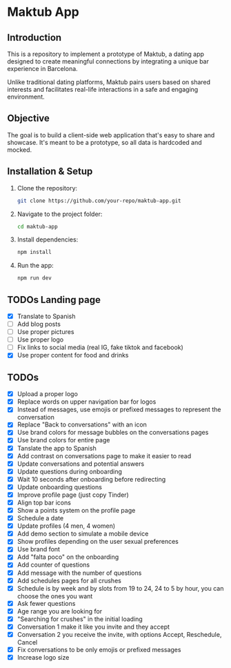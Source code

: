 # Maktub App

## Introduction

This is a repository to implement a prototype of Maktub, a dating app designed to create meaningful connections by integrating a unique bar experience in Barcelona.&#x20;

Unlike traditional dating platforms, Maktub pairs users based on shared interests and facilitates real-life interactions in a safe and engaging environment.

## Objective

The goal is to build a client-side web application that's easy to share and showcase. It's meant to be a prototype, so all data is hardcoded and mocked.

## Installation & Setup

1. Clone the repository:
   ```bash
   git clone https://github.com/your-repo/maktub-app.git
   ```
2. Navigate to the project folder:
   ```bash
   cd maktub-app
   ```
3. Install dependencies:
   ```bash
   npm install
   ```
4. Run the app:
   ```bash
   npm run dev
   ```

## TODOs Landing page
- [x] Translate to Spanish
- [ ] Add blog posts
- [ ] Use proper pictures
- [ ] Use proper logo
- [ ] Fix links to social media (real IG, fake tiktok and facebook)
- [x] Use proper content for food and drinks

## TODOs
- [x] Upload a proper logo
- [x] Replace words on upper navigation bar for logos
- [x] Instead of messages, use emojis or prefixed messages to represent the conversation
- [x] Replace "Back to conversations" with an icon
- [x] Use brand colors for message bubbles on the conversations pages 
- [x] Use brand colors for entire page 
- [x] Tanslate the app to Spanish
- [x] Add contrast on conversations page to make it easier to read
- [x] Update conversations and potential answers
- [x] Update questions during onboarding
- [x] Wait 10 seconds after onboarding before redirecting
- [x] Update onboarding questions
- [x] Improve profile page (just copy Tinder)
- [x] Align top bar icons
- [x] Show a points system on the profile page
- [x] Schedule a date
- [x] Update profiles (4 men, 4 women)
- [x] Add demo section to simulate a mobile device
- [x] Show profiles depending on the user sexual preferences
- [x] Use brand font
- [x] Add "falta poco" on the onboarding
- [x] Add counter of questions
- [x] Add message with the number of questions
- [x] Add schedules pages for all crushes
- [x] Schedule is by week and by slots from 19 to 24, 24 to 5 by hour, you can choose the ones you want
- [x] Ask fewer questions
- [x] Age range you are looking for
- [x] "Searching for crushes" in the initial loading
- [x] Conversation 1 make it like you invite and they accept
- [x] Conversation 2 you receive the invite, with options Accept, Reschedule, Cancel
- [x] Fix conversations to be only emojis or prefixed messages
- [x] Increase logo size   
